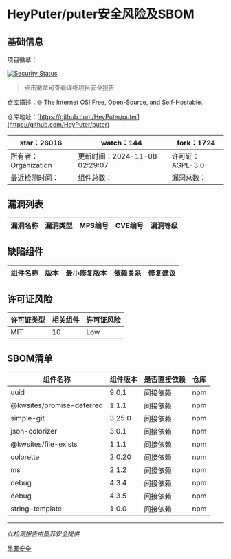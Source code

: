 # HeyPuter/puter安全风险及SBOM

## 基础信息

项目徽章：

[![Security Status](https://www.murphysec.com/platform3/v31/badge/1854601583143657472.svg)](https://www.murphysec.com/console/report/1765452897822130176/1854601583143657472)

> 点击徽章可查看详细项目安全报告

仓库描述：🌐 The Internet OS! Free, Open-Source, and Self-Hostable.

仓库地址：[https://github.com/HeyPuter/puter](https://github.com/HeyPuter/puter)

| star：26016 | watch：144 | fork：1724 |
| ----------- | -------------- | ------------ |
| 所有者：Organization | 更新时间：2024-11-08 02:29:07 | 许可证：AGPL-3.0 |
| 最近检测时间： | 组件总数： | 漏洞总数： |




## 漏洞列表

| 漏洞名称 | 漏洞类型 | MPS编号 | CVE编号 | 漏洞等级 |
| ------- | ------ | ------- | ------ | ----- |





## 缺陷组件

| 组件名称 | 版本 | 最小修复版本 | 依赖关系 | 修复建议 |
| -------- | ---- | ------------ | -------- | -------- |





## 许可证风险

| 许可证类型 | 相关组件 | 许可证风险 |
| ---------- | -------- | ---------- |
|MIT|10|Low|




## SBOM清单

| 组件名称 | 组件版本 | 是否直接依赖 | 仓库 |
| -------- | -------- | ------------ | ---- |
|uuid|9.0.1|间接依赖|npm|
|@kwsites/promise-deferred|1.1.1|间接依赖|npm|
|simple-git|3.25.0|间接依赖|npm|
|json-colorizer|3.0.1|间接依赖|npm|
|@kwsites/file-exists|1.1.1|间接依赖|npm|
|colorette|2.0.20|间接依赖|npm|
|ms|2.1.2|间接依赖|npm|
|debug|4.3.4|间接依赖|npm|
|debug|4.3.5|间接依赖|npm|
|string-template|1.0.0|间接依赖|npm|


------

*此检测报告由墨菲安全提供*

[墨菲安全](www.murphysec.com)